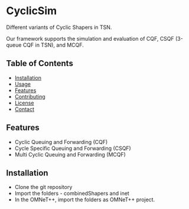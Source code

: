 # CyclicSim
Different variants of Cyclic Shapers in TSN.

Our framework supports the simulation and evaluation of CQF, CSQF (3-queue CQF in TSN), and MCQF.

## Table of Contents
- [Installation](#installation)
- [Usage](#usage)
- [Features](#features)
- [Contributing](#contributing)
- [License](#license)
- [Contact](#contact)

## Features
- Cyclic Queuing and Forwarding (CQF)
- Cycle Specific Queuing and Forwarding (CSQF)
- Multi Cyclic Queuing and Forwarding (MCQF)

## Installation
- Clone the git repository
- Import the folders - combinedShapers and inet
- In the OMNeT++, import the folders as OMNeT++ project.
